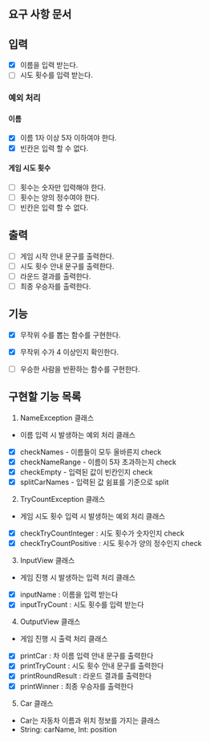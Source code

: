 ## 요구 사항 문서

## 입력
- [x] 이름을 입력 받는다.
- [ ] 시도 횟수를 입력 받는다.

### 예외 처리
#### 이름
- [x] 이름 1자 이상 5자 이하여야 한다.
- [x] 빈칸은 입력 할 수 없다.
<!-- - [ ] 쉼표를 제외한 특수문자는 입력할 수 없다. -->

#### 게임 시도 횟수
- [ ] 횟수는 숫자만 입력해야 한다.
- [ ] 횟수는 양의 정수여야 한다.
- [ ] 빈칸은 입력 할 수 없다.

## 출력
- [ ] 게임 시작 안내 문구를 출력한다.
- [ ] 시도 횟수 안내 문구를 출력한다.
- [ ] 라운드 결과를 출력한다.
- [ ] 최종 우승자를 출력한다.

## 기능
- [x] 무작위 수를 뽑는 함수를 구현한다.
- [x] 무작위 수가 4 이상인지 확인한다.
- [ ] 우승한 사람을 반환하는 함수를 구현한다.


## 구현할 기능 목록
1. NameException 클래스
+ 이름 입력 시 발생하는 예외 처리 클래스 
- [x] checkNames - 이름들이 모두 올바른지 check
- [x] checkNameRange - 이름이 5자 초과하는지 check 
- [x] checkEmpty - 입력된 값이 빈칸인지 check
- [x] splitCarNames - 입력된 값 쉼표를 기준으로 split

2. TryCountException 클래스
+ 게임 시도 횟수 입력 시 발생하는 예외 처리 클래스
- [x] checkTryCountInteger : 시도 횟수가 숫자인지 check
- [x] checkTryCountPositive : 시도 횟수가 양의 정수인지 check

3. InputView 클래스
+ 게임 진행 시 발생하는 입력 처리 클래스
- [x] inputName : 이름을 입력 받는다 
- [x] inputTryCount : 시도 횟수를 입력 받는다

4. OutputView 클래스
+ 게임 진행 시 출력 처리 클래스
- [x] printCar : 차 이름 입력 안내 문구를 출력한다
- [x] printTryCount : 시도 횟수 안내 문구를 출력한다
- [x] printRoundResult : 라운드 결과를 출력한다
- [x] printWinner : 최종 우승자를 출력한다

5. Car 클래스
+ Car는 자동차 이름과 위치 정보를 가지는 클래스
+ String: carName, Int: position